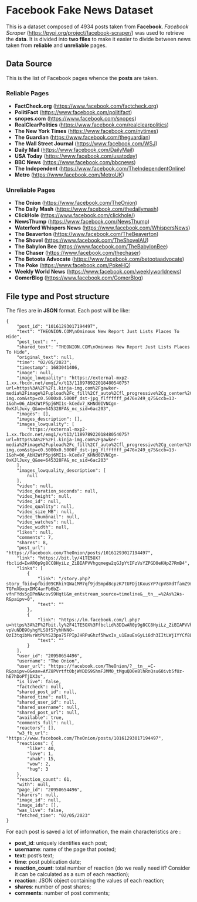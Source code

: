 # Facebook Fake News Dataset
This is a dataset composed of 4934 posts taken from **Facebook**. *Facebook Scraper* (https://pypi.org/project/facebook-scraper/) was used to retrieve the **data**.
It is divided into **two files** to make it easier to divide between news taken from **reliable** and **unreliable** pages.
## Data Source
This is the list of Facebook pages whence the **posts** are taken.
### Reliable Pages
- **FactCheck.org** (https://www.facebook.com/factcheck.org) 
- **PolitiFact** (https://www.facebook.com/politifact) 
- **snopes.com** (https://www.facebook.com/snopes) 
- **RealClearPolitics** (https://www.facebook.com/realclearpolitics)
- **The New York Times** (https://www.facebook.com/nytimes)
- **The Guardian** (https://www.facebook.com/theguardian) 
- **The Wall Street Journal** (https://www.facebook.com/WSJ)
- **Daily Mail** (https://www.facebook.com/DailyMail) 
- **USA Today** (https://www.facebook.com/usatoday) 
- **BBC News** (https://www.facebook.com/bbcnews)
- **The Independent** (https://www.facebook.com/TheIndependentOnline)
- **Metro** (https://www.facebook.com/MetroUK)

### Unreliable Pages
- **The Onion** (https://www.facebook.com/TheOnion) 
- **The Daily Mash** (https://www.facebook.com/thedailymash) 
- **ClickHole** (https://www.facebook.com/clickhole/) 
- **NewsThump** (https://www.facebook.com/NewsThump) 
- **Waterford Whispers News** (https://www.facebook.com/WhispersNews) 
- **The Beaverton** (https://www.facebook.com/TheBeaverton) 
- **The Shovel** (https://www.facebook.com/TheShovelAU) 
- **The Babylon Bee** (https://www.facebook.com/TheBabylonBee)
- **The Chaser** (https://www.facebook.com/thechaser)
- **The Betoota Advocate** (https://www.facebook.com/betootaadvocate) 
- **The Poke** (https://www.facebook.com/PokeHQ)
- **Weekly World News** (https://www.facebook.com/weeklyworldnews)
- **GomerBlog** (https://www.facebook.com/GomerBlog)

## File type and Post structure
The files are in **JSON** format.
Each post will be like: 

```
{
    "post_id": "10161293017194497",
    "text": "THEONION.COM\nOminous New Report Just Lists Places To Hide",
    "post_text": "",
    "shared_text": "THEONION.COM\nOminous New Report Just Lists Places To Hide",
    "original_text": null,
    "time": "02/05/2023",
    "timestamp": 1683041406,
    "image": null,
    "image_lowquality": "https://external-mxp2-1.xx.fbcdn.net/emg1/v/t13/11897892201848054075?url=https%3A%2F%2Fi.kinja-img.com%2Fgawker-media%2Fimage%2Fupload%2Fc_fill%2Cf_auto%2Cfl_progressive%2Cg_center%2Ch_675%2Cpg_1%2Cq_80%2Cw_1200%2F1bc2ccfb6ea317f202484e462e4d5fcf.jpg&fb_obo=1&utld=kinja-img.com&stp=c0.5000x0.5000f_dst-jpg_flffffff_p476x249_q75&ccb=13-1&oh=06_AbH2WtP5pj6MI1s-kCedv7_KHNd0IVNCgn-0xKJlJuxy_Q&oe=645328FA&_nc_sid=6ac203",
    "images": [],
    "images_description": [],
    "images_lowquality": [
        "https://external-mxp2-1.xx.fbcdn.net/emg1/v/t13/11897892201848054075?url=https%3A%2F%2Fi.kinja-img.com%2Fgawker-media%2Fimage%2Fupload%2Fc_fill%2Cf_auto%2Cfl_progressive%2Cg_center%2Ch_675%2Cpg_1%2Cq_80%2Cw_1200%2F1bc2ccfb6ea317f202484e462e4d5fcf.jpg&fb_obo=1&utld=kinja-img.com&stp=c0.5000x0.5000f_dst-jpg_flffffff_p476x249_q75&ccb=13-1&oh=06_AbH2WtP5pj6MI1s-kCedv7_KHNd0IVNCgn-0xKJlJuxy_Q&oe=645328FA&_nc_sid=6ac203"
    ],
    "images_lowquality_description": [
        null
    ],
    "video": null,
    "video_duration_seconds": null,
    "video_height": null,
    "video_id": null,
    "video_quality": null,
    "video_size_MB": null,
    "video_thumbnail": null,
    "video_watches": null,
    "video_width": null,
    "likes": null,
    "comments": 7,
    "shares": 8,
    "post_url": "https://facebook.com/TheOnion/posts/10161293017194497",
    "link": "https://bit.ly/41TE5OX?fbclid=IwAR0p9g8CC8HyiLz_ZiBIAPVVhgqmegw2qGJpYtIFzVsYZPGD0eKHpZ7RmB4",
    "links": [
        {
            "link": "/story.php?story_fbid=pfbid09CRhiYQWa1MM7qf9jdSmpd8cpzK7tUFDj1KxusYP7cpV8XdTfamZ9mTbbu3Auwm6l&id=20950654496&eav=AfYBvYeQ1_1nxuIeU7FkKK-TGFmXbxqxDMC4arFb6bZ-vfnFYds5gDPmNAcovS9HqtU&m_entstream_source=timeline&__tn__=%2As%2As-R&paipv=0",
            "text": ""
        },
        {
            "link": "https://lm.facebook.com/l.php?u=https%3A%2F%2Fbit.ly%2F41TE5OX%3Ffbclid%3DIwAR0p9g8CC8HyiLz_ZiBIAPVVhgqmegw2qGJpYtIFzVsYZPGD0eKHpZ7RmB4&h=AT24f_5wemx2-vpVuNDB90yhgYLS8f57yhHNN0-QzI3tqibMvrWtPUhS23pa75FPIpJHRPuGhzf5hwxIx_u1EauEsGyLi6dh3IItLWj1YYCf8L0IF9NBQQFzNs1fvrHSySoirR2ibfbiz6umVlN8rITqHtCM7T08fRwWiC4O5Pzl",
            "text": ""
        }
    ],
    "user_id": "20950654496",
    "username": "The Onion",
    "user_url": "https://facebook.com/TheOnion/?__tn__=C-R&paipv=0&eav=AfZ8PVrtft0bjWYDDS9ShmFJMM0_tMguQD0eBlhRnQsu60ivb5fUz-hE7hDoPTjDX3s",
    "is_live": false,
    "factcheck": null,
    "shared_post_id": null,
    "shared_time": null,
    "shared_user_id": null,
    "shared_username": null,
    "shared_post_url": null,
    "available": true,
    "comments_full": null,
    "reactors": [],
    "w3_fb_url": "https://www.facebook.com/TheOnion/posts/10161293017194497",
    "reactions": {
        "like": 40,
        "love": 1,
        "ahah": 15,
        "wow": 2,
        "hug": 3
    },
    "reaction_count": 61,
    "with": null,
    "page_id": "20950654496",
    "sharers": null,
    "image_id": null,
    "image_ids": [],
    "was_live": false,
    "fetched_time": "02/05/2023"
}
```

For each post is saved a lot of information, the main characteristics are :
- **post_id**: uniquely identifies each post;
- **username**: name of the page that posted;
- **text**: post’s text;
- **time**: post publication date;
- **reaction_count**: total number of reaction (do we really need it? Consider it can be calculated as a sum of each reaction);
- **reaction**: JSON object containing the values of each reaction;
- **shares**: number of post shares;
- **comments**: number of post comments;
